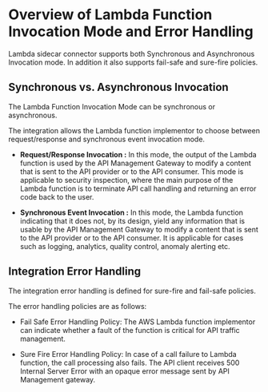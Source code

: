 ﻿---
sidebar_position: 1
---

# Overview of Lambda Function Invocation Mode and Error Handling

<head>
  <meta name="guidename" content="API Management"/>
  <meta name="context" content="GUID-c289b06c-8dd8-4307-861f-dff7052d87a2"/>
</head>

Lambda sidecar connector supports both Synchronous and Asynchronous Invocation mode. In addition it also supports fail-safe and sure-fire policies. 

## Synchronous vs. Asynchronous Invocation

The Lambda Function Invocation Mode can be synchronous or asynchronous. 

The integration allows the Lambda function implementor to choose between request/response and synchronous event invocation mode. 

- **Request/Response Invocation :** In this mode, the output of the Lambda function is used by the API Management Gateway to modify a content that is sent to the API provider or to the API consumer. This mode is applicable to security inspection, where the main purpose of the Lambda function is to terminate API call handling and returning an error code back to the user. 

- **Synchronous Event Invocation :** In this mode, the Lambda function indicating that it does not, by its design, yield any information that is usable by the API Management Gateway to modify a content that is sent to the API provider or to the API consumer. It is applicable for cases such as logging, analytics, quality control, anomaly alerting etc. 

## Integration Error Handling

The integration error handling is defined for sure-fire and fail-safe policies. 

The error handling policies are as follows: 

- Fail Safe Error Handling Policy: The AWS Lambda function implementor can indicate whether a fault of the function is critical for API traffic management. 

- Sure Fire Error Handling Policy: In case of a call failure to Lambda function, the call processing also fails. The API client receives 500 Internal Server Error with an opaque error message sent by API Management gateway. 
